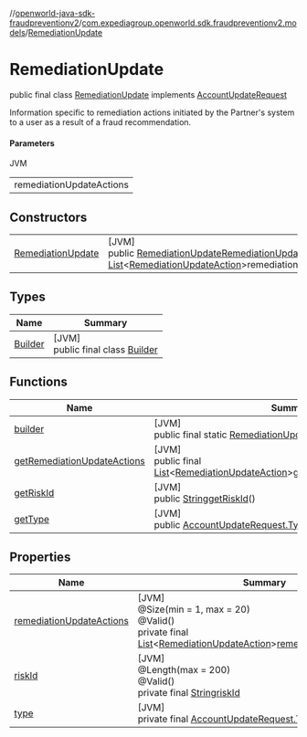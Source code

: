 //[openworld-java-sdk-fraudpreventionv2](../../../index.md)/[com.expediagroup.openworld.sdk.fraudpreventionv2.models](../index.md)/[RemediationUpdate](index.md)

# RemediationUpdate

public final class [RemediationUpdate](index.md) implements [AccountUpdateRequest](../-account-update-request/index.md)

Information specific to remediation actions initiated by the Partner's system to a user as a result of a fraud recommendation.

#### Parameters

JVM

| |
|---|
| remediationUpdateActions |

## Constructors

| | |
|---|---|
| [RemediationUpdate](-remediation-update.md) | [JVM]<br>public [RemediationUpdate](index.md)[RemediationUpdate](-remediation-update.md)([String](https://docs.oracle.com/javase/8/docs/api/java/lang/String.html)riskId, [List](https://docs.oracle.com/javase/8/docs/api/java/util/List.html)&lt;[RemediationUpdateAction](../-remediation-update-action/index.md)&gt;remediationUpdateActions) |

## Types

| Name | Summary |
|---|---|
| [Builder](-builder/index.md) | [JVM]<br>public final class [Builder](-builder/index.md) |

## Functions

| Name | Summary |
|---|---|
| [builder](builder.md) | [JVM]<br>public final static [RemediationUpdate.Builder](-builder/index.md)[builder](builder.md)() |
| [getRemediationUpdateActions](get-remediation-update-actions.md) | [JVM]<br>public final [List](https://docs.oracle.com/javase/8/docs/api/java/util/List.html)&lt;[RemediationUpdateAction](../-remediation-update-action/index.md)&gt;[getRemediationUpdateActions](get-remediation-update-actions.md)() |
| [getRiskId](get-risk-id.md) | [JVM]<br>public [String](https://docs.oracle.com/javase/8/docs/api/java/lang/String.html)[getRiskId](get-risk-id.md)() |
| [getType](get-type.md) | [JVM]<br>public [AccountUpdateRequest.Type](../-account-update-request/-type/index.md)[getType](get-type.md)() |

## Properties

| Name | Summary |
|---|---|
| [remediationUpdateActions](index.md#2039191414%2FProperties%2F-1883119931) | [JVM]<br>@Size(min = 1, max = 20)<br>@Valid()<br>private final [List](https://docs.oracle.com/javase/8/docs/api/java/util/List.html)&lt;[RemediationUpdateAction](../-remediation-update-action/index.md)&gt;[remediationUpdateActions](index.md#2039191414%2FProperties%2F-1883119931) |
| [riskId](index.md#650195291%2FProperties%2F-1883119931) | [JVM]<br>@Length(max = 200)<br>@Valid()<br>private final [String](https://docs.oracle.com/javase/8/docs/api/java/lang/String.html)[riskId](index.md#650195291%2FProperties%2F-1883119931) |
| [type](index.md#514283115%2FProperties%2F-1883119931) | [JVM]<br>private final [AccountUpdateRequest.Type](../-account-update-request/-type/index.md)[type](index.md#514283115%2FProperties%2F-1883119931) |

